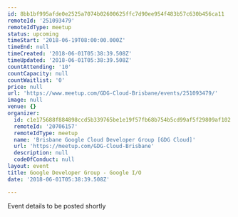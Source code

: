```yaml
---
id: 8bb1bf995afde0e2525a7074b02600625ffc7d90ee954f483b57c630b456ca11
remoteId: '251093479'
remoteIdType: meetup
status: upcoming
timeStart: '2018-06-19T08:00:00.000Z'
timeEnd: null
timeCreated: '2018-06-01T05:38:39.508Z'
timeUpdated: '2018-06-01T05:38:39.508Z'
countAttending: '10'
countCapacity: null
countWaitlist: '0'
price: null
url: 'https://www.meetup.com/GDG-Cloud-Brisbane/events/251093479/'
image: null
venue: {}
organizer:
  id: c1e175688f884898ccd5b339765be1e19f57fb68b754b5cd99af5f29809af102
  remoteId: '20706157'
  remoteIdType: meetup
  name: 'Brisbane Google Cloud Developer Group [GDG Cloud]'
  url: 'https://meetup.com/GDG-Cloud-Brisbane'
  description: null
  codeOfConduct: null
layout: event
title: Google Developer Group - Google I/O
date: '2018-06-01T05:38:39.508Z'

---
```

<p>Event details to be posted shortly</p>
